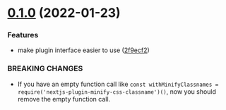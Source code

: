 # [0.1.0](https://github.com/resessh/nextjs-plugin-minify-css-classname/compare/v0.0.1...v0.1.0) (2022-01-23)


### Features

* make plugin interface easier to use ([2f9ecf2](https://github.com/resessh/nextjs-plugin-minify-css-classname/commit/2f9ecf2edb0ddcc43ba9082b360f3df42bb139a2))


### BREAKING CHANGES

* If you have an empty function call like `const withMinifyClassnames =
require('nextjs-plugin-minify-css-classname')()`, now you should remove the empty function call.



